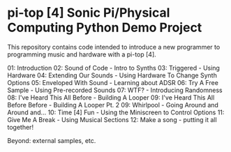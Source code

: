 # pi-top [4] Sonic Pi/Physical Computing Python Demo Project

This repository contains code intended to introduce a new programmer to programming music and hardware with a pi-top [4].

01: Introduction
02: Sound of Code - Intro to Synths
03: Triggered - Using Hardware
04: Extending Our Sounds - Using Hardware To Change Synth Options
05: Enveloped With Sound - Learning about ADSR
06: Try A Free Sample - Using Pre-recorded Sounds
07: WTF? - Introducing Randomness
08: I've Heard This All Before - Building A Looper
09: I've Heard This All Before Before - Building A Looper Pt. 2
09: Whirlpool - Going Around and Around and...
10: Time [4] Fun - Using the Miniscreen to Control Options
11: Give Me A Break - Using Musical Sections
12: Make a song - putting it all together!

Beyond: external samples, etc.
